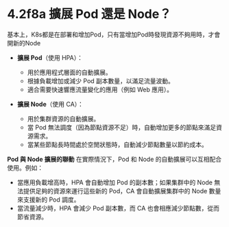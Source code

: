 # 4.2f8a 擴展 Pod 還是 Node？

基本上，K8s都是在部署和增加Pod，只有當增加Pod時發現資源不夠用時，才會開新的Node

- **擴展 Pod**（使用 HPA）：
	- 用於應用程式層面的自動擴展。
	- 根據負載增加或減少 Pod 副本數量，以滿足流量波動。
	- 適合需要快速響應流量變化的應用（例如 Web 應用）。

- **擴展 Node**（使用 CA）：
	- 用於集群資源的自動擴展。
	- 當 Pod 無法調度（因為節點資源不足）時，自動增加更多的節點來滿足資源需求。
	- 當某些節點長時間處於空閒狀態時，自動減少節點數量以節約成本。

**Pod 與 Node 擴展的聯動**
在實際情況下，Pod 和 Node 的自動擴展可以互相配合使用。例如：
- 當應用負載增高時，HPA 會自動增加 Pod 的副本數；如果集群中的 Node 無法提供足夠的資源來運行這些新的 Pod，CA 會自動擴展集群中的 Node 數量來支援新的 Pod 調度。
- 當流量減少時，HPA 會減少 Pod 副本數，而 CA 也會相應減少節點數，從而節省資源。



